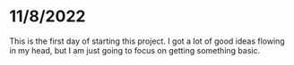 # 11/8/2022

This is the first day of starting this project. I got a lot of good ideas flowing in my head, but I am just going to focus on getting something basic. 
